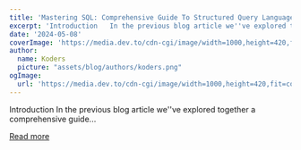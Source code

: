 ```yaml
---
title: 'Mastering SQL: Comprehensive Guide To Structured Query Language'
excerpt: 'Introduction   In the previous blog article we''ve explored together a comprehensive guide...'
date: '2024-05-08'
coverImage: 'https://media.dev.to/cdn-cgi/image/width=1000,height=420,fit=cover,gravity=auto,format=auto/https%3A%2F%2Fdev-to-uploads.s3.amazonaws.com%2Fuploads%2Farticles%2Fi3ht0fgcfuhy4dczqhbl.png'
author:
  name: Koders
  picture: "assets/blog/authors/koders.png"
ogImage:
  url: 'https://media.dev.to/cdn-cgi/image/width=1000,height=420,fit=cover,gravity=auto,format=auto/https%3A%2F%2Fdev-to-uploads.s3.amazonaws.com%2Fuploads%2Farticles%2Fi3ht0fgcfuhy4dczqhbl.png'
---
```


Introduction   In the previous blog article we''ve explored together a comprehensive guide...

[Read more](https://dev.to/louaiboumediene/mastering-sql-comprehensive-guide-to-structured-query-language-4gh)
